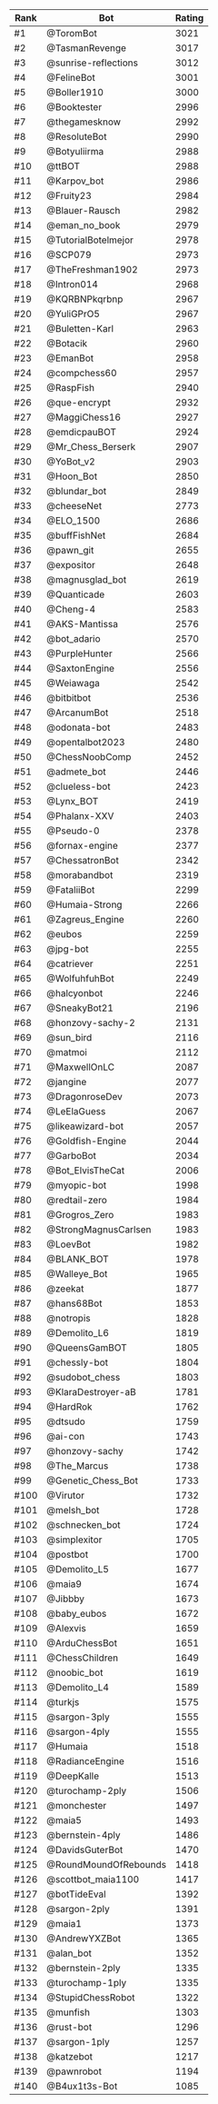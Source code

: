 Rank|Bot|Rating
---|---|---
#1|@ToromBot|3021
#2|@TasmanRevenge|3017
#3|@sunrise-reflections|3012
#4|@FelineBot|3001
#5|@Boller1910|3000
#6|@Booktester|2996
#7|@thegamesknow|2992
#8|@ResoluteBot|2990
#9|@Botyuliirma|2988
#10|@ttBOT|2988
#11|@Karpov_bot|2986
#12|@Fruity23|2984
#13|@Blauer-Rausch|2982
#14|@eman_no_book|2979
#15|@TutorialBotelmejor|2978
#16|@SCP079|2973
#17|@TheFreshman1902|2973
#18|@Intron014|2968
#19|@KQRBNPkqrbnp|2967
#20|@YuliGPrO5|2967
#21|@Buletten-Karl|2963
#22|@Botacik|2960
#23|@EmanBot|2958
#24|@compchess60|2957
#25|@RaspFish|2940
#26|@que-encrypt|2932
#27|@MaggiChess16|2927
#28|@emdicpauBOT|2924
#29|@Mr_Chess_Berserk|2907
#30|@YoBot_v2|2903
#31|@Hoon_Bot|2850
#32|@blundar_bot|2849
#33|@cheeseNet|2773
#34|@ELO_1500|2686
#35|@buffFishNet|2684
#36|@pawn_git|2655
#37|@expositor|2648
#38|@magnusglad_bot|2619
#39|@Quanticade|2603
#40|@Cheng-4|2583
#41|@AKS-Mantissa|2576
#42|@bot_adario|2570
#43|@PurpleHunter|2566
#44|@SaxtonEngine|2556
#45|@Weiawaga|2542
#46|@bitbitbot|2536
#47|@ArcanumBot|2518
#48|@odonata-bot|2483
#49|@opentalbot2023|2480
#50|@ChessNoobComp|2452
#51|@admete_bot|2446
#52|@clueless-bot|2423
#53|@Lynx_BOT|2419
#54|@Phalanx-XXV|2403
#55|@Pseudo-0|2378
#56|@fornax-engine|2377
#57|@ChessatronBot|2342
#58|@morabandbot|2319
#59|@FataliiBot|2299
#60|@Humaia-Strong|2266
#61|@Zagreus_Engine|2260
#62|@eubos|2259
#63|@jpg-bot|2255
#64|@catriever|2251
#65|@WolfuhfuhBot|2249
#66|@halcyonbot|2246
#67|@SneakyBot21|2196
#68|@honzovy-sachy-2|2131
#69|@sun_bird|2116
#70|@matmoi|2112
#71|@MaxwellOnLC|2087
#72|@jangine|2077
#73|@DragonroseDev|2073
#74|@LeElaGuess|2067
#75|@likeawizard-bot|2057
#76|@Goldfish-Engine|2044
#77|@GarboBot|2034
#78|@Bot_ElvisTheCat|2006
#79|@myopic-bot|1998
#80|@redtail-zero|1984
#81|@Grogros_Zero|1983
#82|@StrongMagnusCarlsen|1983
#83|@LoevBot|1982
#84|@BLANK_BOT|1978
#85|@Walleye_Bot|1965
#86|@zeekat|1877
#87|@hans68Bot|1853
#88|@notropis|1828
#89|@Demolito_L6|1819
#90|@QueensGamBOT|1805
#91|@chessly-bot|1804
#92|@sudobot_chess|1803
#93|@KlaraDestroyer-aB|1781
#94|@HardRok|1762
#95|@dtsudo|1759
#96|@ai-con|1743
#97|@honzovy-sachy|1742
#98|@The_Marcus|1738
#99|@Genetic_Chess_Bot|1733
#100|@Virutor|1732
#101|@melsh_bot|1728
#102|@schnecken_bot|1724
#103|@simplexitor|1705
#104|@postbot|1700
#105|@Demolito_L5|1677
#106|@maia9|1674
#107|@Jibbby|1673
#108|@baby_eubos|1672
#109|@Alexvis|1659
#110|@ArduChessBot|1651
#111|@ChessChildren|1649
#112|@noobic_bot|1619
#113|@Demolito_L4|1589
#114|@turkjs|1575
#115|@sargon-3ply|1555
#116|@sargon-4ply|1555
#117|@Humaia|1518
#118|@RadianceEngine|1516
#119|@DeepKalle|1513
#120|@turochamp-2ply|1506
#121|@monchester|1497
#122|@maia5|1493
#123|@bernstein-4ply|1486
#124|@DavidsGuterBot|1470
#125|@RoundMoundOfRebounds|1418
#126|@scottbot_maia1100|1417
#127|@botTideEval|1392
#128|@sargon-2ply|1391
#129|@maia1|1373
#130|@AndrewYXZBot|1365
#131|@alan_bot|1352
#132|@bernstein-2ply|1335
#133|@turochamp-1ply|1335
#134|@StupidChessRobot|1322
#135|@munfish|1303
#136|@rust-bot|1296
#137|@sargon-1ply|1257
#138|@katzebot|1217
#139|@pawnrobot|1194
#140|@B4ux1t3s-Bot|1085
